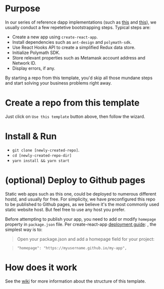# Purpose

In our series of reference dapp implementations (such as [this](https://github.com/PolymathNetwork/whitelist-standalone) and [this](https://github.com/PolymathNetwork/whitelist-standalone)), we usually conduct a few repetetive bootstrapping steps. Typical steps are:
- Create a new app using `create-react-app`.
- Install dependencies such as `ant-design` and `polymath-sdk`.
- Use React Hooks API to create a simplified Redux data store.
- Initialize Polymath SDK.
- Store relevant properties such as Metamask account address and Network ID.
- Display errors, if any.

By starting a repo from this template, you'd skip all those mundane steps and start solving your business problems right away.

# Create a repo from this template

Just click on `Use this template` button above, then follow the wizard.

# Install & Run

- `git clone [newly-created-repo]`.
- `cd [newly-created-repo-dir]`
- `yarn install && yarn start`

# (optional) Deploy to Github pages 

Static web apps such as this one, could be deployed to numerous different hostd, and usually for free. For simplicity, we have preconfigured this repo to be published to Github pages, as we believe it's the most commonly used static website host. But feel free to use any host you prefer.

Before attempting to publish your app, you need to add or modify `homepage` property in `package.json` file. Per create-react-app [deployment guide](https://create-react-app.dev/docs/deployment#step-1-add-homepage-to-packagejson):
, the simplest way is to:
> Open your package.json and add a homepage field for your project:

>  ```"homepage": "https://myusername.github.io/my-app",```

# How does it work

See the [wiki](https://github.com/PolymathNetwork/dapp-boilerplate/wiki) for more information about the structure of this template.

